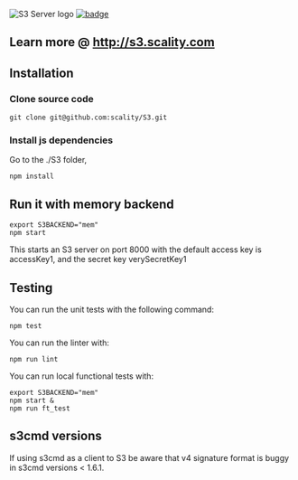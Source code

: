 ![S3 Server logo](https://dl.dropboxusercontent.com/u/15463127/S3Server/Scality-S3-Server-Logo-Large.png)
[![badge][badge]](https://ci.ironmann.io/gh/scality/S3/tree/master)

## Learn more @ http://s3.scality.com

## Installation

### Clone source code
```shell
git clone git@github.com:scality/S3.git
```

### Install js dependencies

Go to the ./S3 folder,

```shell
npm install
```

## Run it with memory backend

```shell
export S3BACKEND="mem"
npm start
```

This starts an S3 server on port 8000 with the default access key is accessKey1, and the secret key verySecretKey1

## Testing

You can run the unit tests with the following command:

```shell
npm test
```

You can run the linter with:

```shell
npm run lint
```

You can run local functional tests with:

```shell
export S3BACKEND="mem"
npm start &
npm run ft_test
```

## s3cmd versions

If using s3cmd as a client to S3 be aware that v4 signature format
is buggy in s3cmd versions < 1.6.1.

[badge]: https://ci.ironmann.io/gh/scality/S3.svg?style=shield&circle-token=83d0efd99242ca1bc15703b02d2beb72a77aadf2
